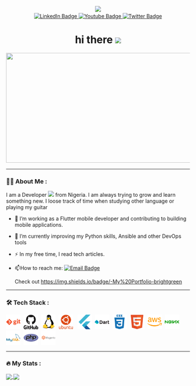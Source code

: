 <div id="header" align="center">
  <img src="https://media.giphy.com/media/M9gbBd9nbDrOTu1Mqx/giphy.gif" width="100"/>


<div id="badges">
  <a href="your-linkedin-URL">
    <img src="https://img.shields.io/badge/LinkedIn-blue?style=for-the-badge&logo=linkedin&logoColor=white" alt="LinkedIn Badge"/>
  </a>
  <a href="your-youtube-URL">
    <img src="https://img.shields.io/badge/YouTube-red?style=for-the-badge&logo=youtube&logoColor=white" alt="Youtube Badge"/>
  </a>
  <a href="your-twitter-URL">
    <img src="https://img.shields.io/badge/Twitter-blue?style=for-the-badge&logo=twitter&logoColor=white" alt="Twitter Badge"/>
  </a>
</div>
  
<!-- <img src="https://komarev.com/ghpvc/?username=emperorKez&style=flat-square&color=blue" alt=""/> -->
<h1>
  hi there
  <img src="https://media.giphy.com/media/hvRJCLFzcasrR4ia7z/giphy.gif" width="30px"/>
</h1>

</div>

<div align="center">
  <img src="https://media.giphy.com/media/dWesBcTLavkZuG35MI/giphy.gif" width="600" height="300"/>
</div>

---

### :man_technologist: About Me :
I am a Developer <img src="https://media.giphy.com/media/WUlplcMpOCEmTGBtBW/giphy.gif" width="30"> from Nigeria. I am always trying to grow and learn something new. I loose track of time when studying other language or playing my guitar

- :telescope: I’m working as a Flutter mobile developer and contributing to building mobile applications.

- :seedling: I’m currently improving my Python skills, Ansible and other DevOps tools

- :zap: In my free time, I read tech articles.

- :mailbox:How to reach me: <a href="mailto:mcduffde3ple@yahoo.com"><img src="https://img.shields.io/badge/email-blue?style=for-the-badge&logo=gmail&logoColor=white" alt="Email Badge"/>
  </a>
  
  
  Check  out <a href="https://emperorkez.github.io"> https://img.shields.io/badge/-My%20Portfolio-brightgreen </a>


---

### :hammer_and_wrench: Tech Stack :
<div>
  <img src="https://github.com/devicons/devicon/blob/master/icons/git/git-plain-wordmark.svg" title="Git" alt="git" height="40"/>&nbsp;
  <img src="https://github.com/devicons/devicon/blob/master/icons/github/github-original-wordmark.svg" title="Github" alt="Github" height="40"/>&nbsp;
  <img src="https://github.com/devicons/devicon/blob/master/icons/linux/linux-original.svg" title="Linux" alt="Linux" height="40"/>&nbsp;
  <img src="https://github.com/devicons/devicon/blob/master/icons/ubuntu/ubuntu-plain-wordmark.svg" title="Ubuntu" alt="Ubuntu" height="40"/> &nbsp; 
  <img src="https://github.com/devicons/devicon/blob/master/icons/flutter/flutter-original.svg" title="Flutter" alt="Flutter" height="40"/>&nbsp;
  <img src="https://github.com/devicons/devicon/blob/master/icons/dart/dart-original-wordmark.svg" title="Dart" alt="Dart " width="40" height="40"/>&nbsp;
  <img src="https://github.com/devicons/devicon/blob/master/icons/css3/css3-plain-wordmark.svg"  title="CSS3" alt="CSS" height="40"/>&nbsp;
  <img src="https://github.com/devicons/devicon/blob/master/icons/html5/html5-original.svg" title="HTML5" alt="HTML" " height="40"/>&nbsp;
  <img src="https://github.com/devicons/devicon/blob/master/icons/amazonwebservices/amazonwebservices-plain-wordmark.svg" title="AWS" alt="AWS" height="40"/>&nbsp;
  <img src="https://github.com/devicons/devicon/blob/master/icons/nginx/nginx-original.svg" title="Nginx" alt="Nginx" height="40"/>&nbsp;
  <img src="https://github.com/devicons/devicon/blob/master/icons/mysql/mysql-original-wordmark.svg" title="Mysql" alt="Mysql" height="40"/>&nbsp;
  <img src="https://github.com/devicons/devicon/blob/master/icons/php/php-original.svg" title="PHP"  alt="PHP" width="40" height="40"/>&nbsp;
 <img src="https://github.com/devicons/devicon/blob/master/icons/magento/magento-original-wordmark.svg" title="Magento" alt="magento" height="40"/>
  

  
</div>

---

### :fire: My Stats :

<a href="https://github.com/emperorKez">
  <img align="center" src="https://github-readme-stats.vercel.app/api?username=emperorKez&layout=compact&show_icons=true&theme=prussian" />
</a>
 <a href="https://github.com/emperorKez">
  <img align="center" src="https://github-readme-stats.vercel.app/api/top-langs/?username=emperorKez&layout=compact&show_icons=true&theme=prussian" />
</a> 
<!--
**emperorKez/emperorKez** is a ✨ _special_ ✨ repository because its `README.md` (this file) appears on your GitHub profile.

Here are some ideas to get you started:

- 🔭 I’m currently working on ...
- 🌱 I’m currently learning ...
- 👯 I’m looking to collaborate on ...
- 🤔 I’m looking for help with ...
- 💬 Ask me about ...
- 📫 How to reach me: ...
- 😄 Pronouns: ...
- ⚡ Fun fact: ...
-->
<!--[![GitHub Streak](http://github-readme-streak-stats.herokuapp.com?user=emperorKez&theme=prussian&hide_border=true&border_radius=10)](https://git.io/streak-stats) -

[![Top Langs](https://github-readme-stats.vercel.app/api/top-langs/?username=emperorKez)](https://github.com/anuraghazra/github-readme-stats)

[![Anurag's GitHub stats](https://github-readme-stats.vercel.app/api?username=emperorKez&layout=compact&show_icons=true&theme=radical)](https://github.com/anuraghazra/github-readme-stats)
->
